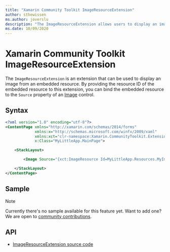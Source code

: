 ```yaml
---
title: "Xamarin Community Toolkit ImageResourceExtension"
author: sthewissen
ms.author: joverslu
description: "The ImageResourceExtension allows users to display an image from an embedded resource."
ms.date: 10/09/2020
---
```


# Xamarin Community Toolkit ImageResourceExtension

The `ImageResourceExtension` is an extension that can be used to display an image from an embedded resource. By providing the resource ID of the embedded resource to this extension, you can bind the embedded resource to the `Source` property of an [Image](/xamarin/xamarin-forms/user-interface/images) control.

## Syntax

```xml
<?xml version="1.0" encoding="utf-8"?>
<ContentPage xmlns="http://xamarin.com/schemas/2014/forms"
             xmlns:x="http://schemas.microsoft.com/winfx/2009/xaml"
             xmlns:xct="clr-namespace:Xamarin.CommunityToolkit.Extensions;assembly=Xamarin.CommunityToolkit"
             x:Class="MyLittleApp.MainPage">

    <StackLayout>

        <Image Source="{xct:ImageResource Id=MyLittleApp.Resources.MyImage}" />

    </StackLayout>
</ContentPage>
```

## Sample

> [!NOTE]
> Currently there's no sample available for this feature yet. Want to add one? We are open to [community contributions](https://github.com/xamarin/XamarinCommunityToolkit).

<!-- [ImageResourceExtension sample page Source](https://github.com/xamarin/XamarinCommunityToolkit)

You can see this in action in the [Xamarin Community Toolkit Sample App](https://github.com/xamarin/XamarinCommunityToolkit). -->

## API

* [ImageResourceExtension source code](https://github.com/xamarin/XamarinCommunityToolkit/blob/main/XamarinCommunityToolkit/Extensions/ImageResourceExtension.shared.cs)
